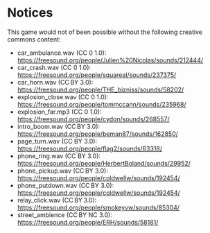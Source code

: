 Notices
=======

This game would not of been possible without the following creative commons content:

* car_ambulance.wav (CC 0 1.0): https://freesound.org/people/Julien%20Nicolas/sounds/212444/
* car_crash.wav (CC 0 1.0): https://freesound.org/people/squareal/sounds/237375/
* car_horn.wav (CC BY 3.0): https://freesound.org/people/THE_bizniss/sounds/58202/
* explosion_close.wav (CC 0 1.0): https://freesound.org/people/tommccann/sounds/235968/
* explosion_far.mp3 (CC 0 1.0): https://freesound.org/people/cydon/sounds/268557/
* intro_boom.wav (CC BY 3.0): https://freesound.org/people/beman87/sounds/162850/
* page_turn.wav (CC BY 3.0): https://freesound.org/people/flag2/sounds/63318/
* phone_ring.wav (CC BY 3.0): https://freesound.org/people/HerbertBoland/sounds/29952/
* phone_pickup.wav (CC BY 3.0): https://freesound.org/people/coldwellw/sounds/192454/
* phone_putdown.wav (CC BY 3.0): https://freesound.org/people/coldwellw/sounds/192454/
* relay_click.wav (CC BY 3.0): https://freesound.org/people/smokeyvw/sounds/85304/
* street_ambience (CC BY NC 3.0): https://freesound.org/people/ERH/sounds/58181/
